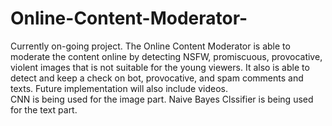 # Online-Content-Moderator-
Currently on-going project. The Online Content Moderator is able to moderate the content online by detecting NSFW, promiscuous, provocative, violent images that is not suitable for the young viewers. It also is able to detect and keep a check on bot, provocative, and spam comments and texts. Future implementation will also include videos.   
CNN is being used for the image part.
Naive Bayes Clssifier is being used for the text part. 
